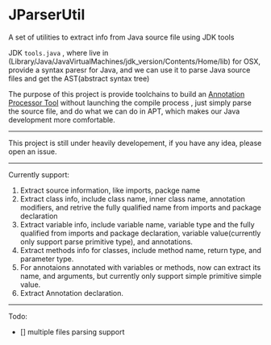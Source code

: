 # JParserUtil
A set of utilities to extract info from Java source file using JDK tools

JDK ``tools.java`` , where live in (Library/Java/JavaVirtualMachines/jdk_version/Contents/Home/lib) for OSX, provide a syntax paresr for Java, and we can use it to parse Java source files and get the AST(abstract syntax tree)

The purpose of this project is provide toolchains to build an [Annotation Processor Tool](http://docs.oracle.com/javase/7/docs/technotes/guides/apt/) without launching the compile process , just simply parse the source file, and do what we can do in APT, which makes our Java development more comfortable.

-------

This project is still under heavily developement, if you have any idea, please open an issue.

-----
Currently support:

1. Extract source information, like imports, packge name
2.  Extract class info, include class name, inner class name, annotation modifiers, and retrive the fully qualified name from imports and package declaration
3. Extract variable info, include variable name, variable type and the fully qualified from imports and package declaration, variable value(currently only support parse primitive type), and annotations. 
4. Extract methods info for classes, include method name, return type, and parameter type.
4. For annotaions annotated with variables or methods, now can extract its name, and arguments, but currently only support simple primitive simple value. 
5. Extract Annotation declaration.

---

Todo: 

- [] multiple files parsing support
